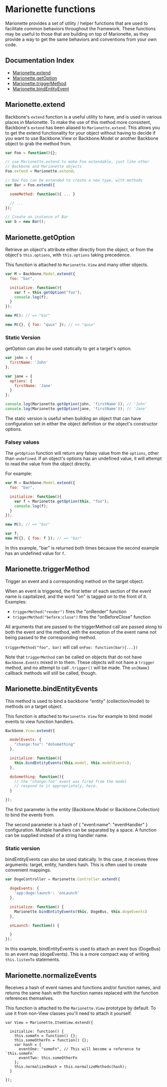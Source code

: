 # Marionette functions

Marionette provides a set of utility / helper functions that are used to
facilitate common behaviors throughout the framework. These functions may
be useful to those that are building on top of Marionette, as they provide
a way to get the same behaviors and conventions from your own code.

## Documentation Index

* [Marionette.extend](#marionetteextend)
* [Marionette.getOption](#marionettegetoption)
* [Marionette.triggerMethod](#marionettetriggermethod)
* [Marionette.bindEntityEvent](#marionettebindentityevents)

## Marionette.extend

Backbone's `extend` function is a useful utility to have, and is used in
various places in Marionette. To make the use of this method more consistent,
Backbone's `extend` has been aliased to `Marionette.extend`. This allows
you to get the extend functionality for your object without having to
decide if you want to use Backbone.View or Backbone.Model or another
Backbone object to grab the method from.

```js
var Foo = function(){};

// use Marionette.extend to make Foo extendable, just like other
// Backbone and Marionette objects
Foo.extend = Marionette.extend;

// Now Foo can be extended to create a new type, with methods
var Bar = Foo.extend({

  someMethod: function(){ ... }

  // ...
});

// Create an instance of Bar
var b = new Bar();
```

## Marionette.getOption

Retrieve an object's attribute either directly from the object, or from
the object's `this.options`, with `this.options` taking precedence.

This function is attached to `Marionette.View` and many other objects.

```js
var M = Backbone.Model.extend({
  foo: "bar",

  initialize: function(){
    var f = this.getOption("foo");
    console.log(f);
  }
});

new M(); // => "bar"

new M({}, { foo: "quux" }); // => "quux"
```

### Static Version

getOption can also be used statically to get a target's option.

```js
var john = {
  firstName: 'John'
};

var jane = {
  options: {
    firstName: 'Jane'
  }
};

console.log(Marionette.getOption(john, 'firstName')); // 'John'
console.log(Marionette.getOption(jane, 'firstName')); // 'Jane'
```

The static version is useful when building an object that can have configuration set
in either the object definition or the object's constructor options.

### Falsey values

The `getOption` function will return any falsey value from the `options`,
other than `undefined`. If an object's options has an undefined value, it will
attempt to read the value from the object directly.

For example:

```js
var M = Backbone.Model.extend({
  foo: "bar",

  initialize: function(){
    var f = Marionette.getOption(this, "foo");
    console.log(f);
  }
});

new M(); // => "bar"

var f;
new M({}, { foo: f }); // => "bar"
```

In this example, "bar" is returned both times because the second
example has an undefined value for `f`.

## Marionette.triggerMethod

Trigger an event and a corresponding method on the target object.

When an event is triggered, the first letter of each section of the
event name is capitalized, and the word "on" is tagged on to the front
of it. Examples:

* `triggerMethod("render")` fires the "onRender" function
* `triggerMethod("before:close")` fires the "onBeforeClose" function

All arguments that are passed to the triggerMethod call are passed along to both the event and the method, with the exception of the event name not being passed to the corresponding method.

`triggerMethod("foo", bar)` will call `onFoo: function(bar){...})`

Note that `triggerMethod` can be called on objects that do not have
`Backbone.Events` mixed in to them. These objects will not have a `trigger`
method, and no attempt to call `.trigger()` will be made. The `on{Name}`
callback methods will still be called, though.

## Marionette.bindEntityEvents

This method is used to bind a backbone "entity" (collection/model)
to methods on a target object.


This function is attached to `Marionette.View` for example to bind model events to view function handlers.

```js
Backbone.View.extend({

  modelEvents: {
    "change:foo": "doSomething"
  },

  initialize: function(){
    this.bindEntityEvents(this.model, this.modelEvents);
  },

  doSomething: function(){
    // the "change:foo" event was fired from the model
    // respond to it appropriately, here.
  }

});
```

The first parameter is the entity (Backbone.Model or Backbone.Collection)
to bind the events from.

The second parameter is a hash of { "event:name": "eventHandler" }
configuration. Multiple handlers can be separated by a space. A
function can be supplied instead of a string handler name.


### Static version

bindEntityEvents can also be used statically. In this case,
it receives three arguments: target, entity, handlers hash. This is often
used to create convenient mappings.

```js
var DogeController = Marionette.Controller.extend({

  dogeEvents: {
    'app:doge:launch': 'onLaunch'
  },

  initialize: function() {
    Marionette.bindEntityEvents(this, DogeBus, this.dogeEvents)
  },

  onLaunch: function() {

  }
});
```

In this example, bindEntityEvents is used to attach an event bus (DogeBus) to
an event map (dogeEvents). This is a more compact way of writing `this.listenTo` statements.

## Marionette.normalizeEvents

Receives a hash of event names and functions and/or function names, and returns the
same hash with the function names replaced with the function references themselves.

This function is attached to the `Marionette.View` prototype by default. To use it from non-View classes you'll need to attach it yourself.

```
var View = Marionette.ItemView.extend({

  initialize: function() {
    this.someFn = function() {};
    this.someOtherFn = function() {};
    var hash = {
      eventOne: "someFn", // This will become a reference to `this.someFn`
      eventTwo: this.someOtherFn
    };
    this.normalizedHash = this.normalizeMethods(hash);
  }

});
```
